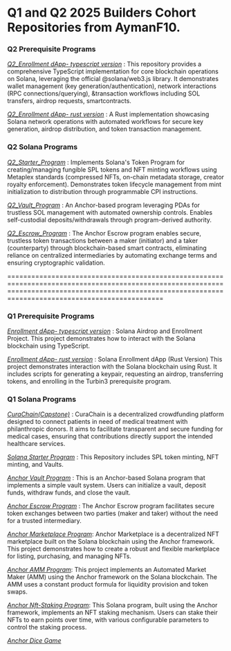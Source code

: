 <h1> Q1 and Q2 2025 Builders Cohort Repositories from AymanF10.</h1>

<h3> Q2 Prerequisite Programs</h3>

[*Q2_Enrollment dApp- typescript version*](https://github.com/AymanF10/Q2_Enrollment_dApp_Typescript_version)  : This repository provides a comprehensive TypeScript implementation for core blockchain operations on Solana, leveraging the official @solana/web3.js library. It demonstrates wallet management (key generation/authentication), network interactions (RPC connections/querying), &transaction workflows including SOL transfers, airdrop requests, smartcontracts.

[*Q2_Enrollment dApp- rust version*](https://github.com/AymanF10/Q2_Enrollment_dApp_Rust_version) : A Rust implementation showcasing Solana network operations with automated workflows for secure key generation, airdrop distribution, and token transaction management.

<h3> Q2 Solana Programs</h3>

[*Q2_Starter_Program*](https://github.com/AymanF10/Q2_Starter) : Implements Solana's Token Program for creating/managing fungible SPL tokens and NFT minting workflows using Metaplex standards (compressed NFTs, on-chain metadata storage, creator royalty enforcement). Demonstrates token lifecycle management from mint initialization to distribution through programmable CPI instructions.

[*Q2_Vault_Program*](https://github.com/AymanF10/Q2_Vault) : An Anchor-based program leveraging PDAs for trustless SOL management with automated ownership controls. Enables self-custodial deposits/withdrawals through program-derived authority.

[*Q2_Escrow_Program*](https://github.com/AymanF10/Q2_Escrow) : The Anchor Escrow program enables secure, trustless token transactions between a maker (initiator) and a taker (counterparty) through blockchain-based smart contracts, eliminating reliance on centralized intermediaries by automating exchange terms and ensuring cryptographic validation.

=========================================================================================================================================================================================================

<h3> Q1 Prerequisite Programs</h3>

[*Enrollment dApp- typescript version*](https://github.com/AymanF10/Enrollment_dApp_Typescript_version)  : Solana Airdrop and Enrollment Project. This project demonstrates how to interact with the Solana blockchain using TypeScript. 

[*Enrollment dApp- rust version*](https://github.com/AymanF10/Enrollment_dApp_Rust_version) : Solana Enrollment dApp (Rust Version)
This project demonstrates interaction with the Solana blockchain using Rust. It includes scripts for generating a keypair, requesting an airdrop, transferring tokens, and enrolling in the Turbin3 prerequisite program.

<h3> Q1 Solana Programs</h3>

[*CuraChain(Capstone)*](https://github.com/AymanF10/CuraChain) : CuraChain is a decentralized crowdfunding platform designed to connect patients in need of medical treatment with philanthropic donors. It aims to facilitate transparent and secure funding for medical cases, ensuring that contributions directly support the intended healthcare services.

[*Solana Starter Program*](https://github.com/AymanF10/solana-starter) : This Repository includes SPL token minting, NFT minting, and Vaults.

[*Anchor Vault Program*](https://github.com/AymanF10/anchor_vault) : This is an Anchor-based Solana program that implements a simple vault system. Users can initialize a vault, deposit funds, withdraw funds, and close the vault.

[*Anchor Escrow Program*](https://github.com/AymanF10/anchor_escrow) : The Anchor Escrow program facilitates secure token exchanges between two parties (maker and taker) without the need for a trusted intermediary.

[*Anchor Marketplace Program*](https://github.com/AymanF10/anchor_marketplace): Anchor Marketplace is a decentralized NFT marketplace built on the Solana blockchain using the Anchor framework. This project demonstrates how to create a robust and flexible marketplace for listing, purchasing, and managing NFTs.

[*Anchor AMM Program*](https://github.com/AymanF10/anchor_amm): This project implements an Automated Market Maker (AMM) using the Anchor framework on the Solana blockchain. The AMM uses a constant product formula for liquidity provision and token swaps.

[*Anchor Nft-Staking Program*](https://github.com/AymanF10/anchor_nft_staking): This Solana program, built using the Anchor framework, implements an NFT staking mechanism. Users can stake their NFTs to earn points over time, with various configurable parameters to control the staking process.

[*Anchor Dice Game*](https://github.com/AymanF10/anchor_dice_game)


